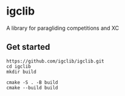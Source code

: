 # igclib
A library for paragliding competitions and XC


## Get started

```
https://github.com/igclib/igclib.git
cd igclib
mkdir build

cmake -S . -B build
cmake --build build
```
